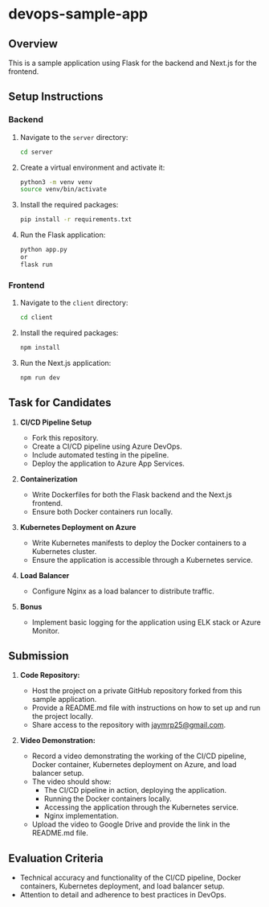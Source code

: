 # devops-sample-app

## Overview

This is a sample application using Flask for the backend and Next.js for the frontend.

## Setup Instructions

### Backend

1. Navigate to the `server` directory:
    ```sh
    cd server
    ```

2. Create a virtual environment and activate it:
    ```sh
    python3 -m venv venv
    source venv/bin/activate
    ```

3. Install the required packages:
    ```sh
    pip install -r requirements.txt
    ```

4. Run the Flask application:
    ```sh
    python app.py
    or
    flask run
    ```

### Frontend

1. Navigate to the `client` directory:
    ```sh
    cd client
    ```

2. Install the required packages:
    ```sh
    npm install
    ```

3. Run the Next.js application:
    ```sh
    npm run dev
    ```

## Task for Candidates

1. **CI/CD Pipeline Setup**
   - Fork this repository.
   - Create a CI/CD pipeline using Azure DevOps.
   - Include automated testing in the pipeline.
   - Deploy the application to Azure App Services.

2. **Containerization**
   - Write Dockerfiles for both the Flask backend and the Next.js frontend.
   - Ensure both Docker containers run locally.

3. **Kubernetes Deployment on Azure**
   - Write Kubernetes manifests to deploy the Docker containers to a Kubernetes cluster.
   - Ensure the application is accessible through a Kubernetes service.

4. **Load Balancer**
   - Configure Nginx as a load balancer to distribute traffic.
     
5. **Bonus**
   - Implement basic logging for the application using ELK stack or Azure Monitor.

## Submission

1. **Code Repository:**
   - Host the project on a private GitHub repository forked from this sample application.
   - Provide a README.md file with instructions on how to set up and run the project locally.
   - Share access to the repository with jaymrp25@gmail.com.

2. **Video Demonstration:**
   - Record a video demonstrating the working of the CI/CD pipeline, Docker container, Kubernetes deployment on Azure, and load balancer setup.
   - The video should show:
     - The CI/CD pipeline in action, deploying the application.
     - Running the Docker containers locally.
     - Accessing the application through the Kubernetes service.
     - Nginx implementation.
   - Upload the video to Google Drive and provide the link in the README.md file.

## Evaluation Criteria
- Technical accuracy and functionality of the CI/CD pipeline, Docker containers, Kubernetes deployment, and load balancer setup.
- Attention to detail and adherence to best practices in DevOps.
